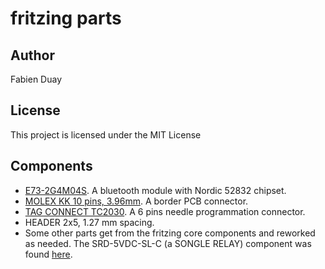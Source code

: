 # fritzing parts
## Author
Fabien Duay
## License
This project is licensed under the MIT License
## Components
* [E73-2G4M04S](http://www.cdebyte.com/en/product-view-news.aspx?id=243). A bluetooth module with Nordic 52832 chipset.
* [MOLEX KK 10 pins, 3.96mm](https://www.molex.com/molex/products/datasheet.jsp?part=active/0009481104_PCB_RECEPTACLES.xml). A border PCB connector.
* [TAG CONNECT TC2030](http://www.tag-connect.com/TC2030-IDC-NL). A 6 pins needle programmation connector.
* HEADER 2x5, 1.27 mm spacing.
* Some other parts get from the fritzing core components and reworked as needed. The SRD-5VDC-SL-C (a SONGLE RELAY) component was found [here](https://github.com/AchimPieters/Fritzing-Custom-Parts).